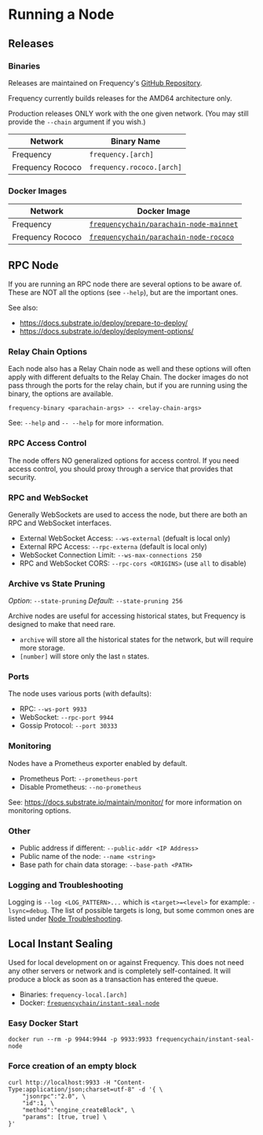 # Running a Node

## Releases

### Binaries

Releases are maintained on Frequency's [GitHub Repository](https://github.com/LibertyDSNP/frequency/releases).

Frequency currently builds releases for the AMD64 architecture only.

Production releases ONLY work with the one given network. (You may still provide the `--chain` argument if you wish.)

| Network | Binary Name |
| --- | --- |
| Frequency |  `frequency.[arch]` |
| Frequency Rococo | `frequency.rococo.[arch]` |

### Docker Images

| Network | Docker Image |
| --- | --- |
| Frequency | [`frequencychain/parachain-node-mainnet`](https://hub.docker.com/r/frequencychain/parachain-node-mainnet) |
| Frequency Rococo | [`frequencychain/parachain-node-rococo`](https://hub.docker.com/r/frequencychain/parachain-node-rococo) |

## RPC Node

If you are running an RPC node there are several options to be aware of.
These are NOT all the options (see `--help`), but are the important ones.

See also:
- https://docs.substrate.io/deploy/prepare-to-deploy/
- https://docs.substrate.io/deploy/deployment-options/

### Relay Chain Options

Each node also has a Relay Chain node as well and these options will often apply with different defualts to the Relay Chain.
The docker images do not pass through the ports for the relay chain, but if you are running using the binary, the options are available.

`frequency-binary <parachain-args> -- <relay-chain-args>`

See: `--help` and `-- --help` for more information.

### RPC Access Control

The node offers NO generalized options for access control.
If you need access control, you should proxy through a service that provides that security.

### RPC and WebSocket

Generally WebSockets are used to access the node, but there are both an RPC and WebSocket interfaces.

- External WebSocket Access: `--ws-external` (defualt is local only)
- External RPC Access: `--rpc-externa` (default is local only)
- WebSocket Connection Limit: `--ws-max-connections 250`
- RPC and WebSocket CORS: `--rpc-cors <ORIGINS>` (use `all` to disable)

### Archive vs State Pruning

*Option*: `--state-pruning`
*Default*: `--state-pruning 256`

Archive nodes are useful for accessing historical states, but Frequency is designed to make that need rare.

- `archive` will store all the historical states for the network, but will require more storage.
- `[number]` will store only the last `n` states.

### Ports

The node uses various ports (with defaults):

- RPC: `--ws-port 9933`
- WebSocket: `--rpc-port 9944`
- Gossip Protocol: `--port 30333`

### Monitoring

Nodes have a Prometheus exporter enabled by default.

- Prometheus Port: `--prometheus-port`
- Disable Prometheus: `--no-prometheus`

See: https://docs.substrate.io/maintain/monitor/ for more information on monitoring options.

### Other

- Public address if different: `--public-addr <IP Address>`
- Public name of the node: `--name <string>`
- Base path for chain data storage: `--base-path <PATH>`

### Logging and Troubleshooting

Logging is `--log <LOG_PATTERN>...` which is `<target>=<level>` for example: `-lsync=debug`.
The list of possible targets is long, but some common ones are listed under [Node Troubleshooting](./Troubleshooting.md).

## Local Instant Sealing

Used for local development on or against Frequency.
This does not need any other servers or network and is completely self-contained.
It will produce a block as soon as a transaction has entered the queue.

- Binaries: `frequency-local.[arch]`
- Docker: [`frequencychain/instant-seal-node`](https://hub.docker.com/r/frequencychain/instant-seal-node)

### Easy Docker Start
```
docker run --rm -p 9944:9944 -p 9933:9933 frequencychain/instant-seal-node
```

### Force creation of an empty block
```
curl http://localhost:9933 -H "Content-Type:application/json;charset=utf-8" -d '{ \
    "jsonrpc":"2.0", \
    "id":1, \
    "method":"engine_createBlock", \
    "params": [true, true] \
}'
```
